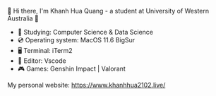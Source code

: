 👋 Hi there, I'm Khanh Hua Quang - a student at University of Western Australia 🏫
- 📗 Studying: Computer Science & Data Science
- 💿 Operating system: MacOS 11.6 BigSur
- 🖥 Terminal: iTerm2
- 📝 Editor: Vscode
- 🎮 Games: Genshin Impact | Valorant

My personal website: https://www.khanhhua2102.live/
